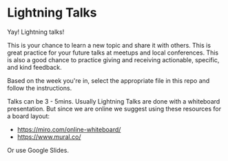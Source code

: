 # Lightning Talks

Yay! Lightning talks!

This is your chance to learn a new topic and share it with others. This is great practice for your future talks at meetups and local conferences. This is also a good chance to practice giving and receiving actionable, specific, and kind feedback.

Based on the week you're in, select the appropriate file in this repo and follow the instructions.

Talks can be 3 - 5mins. Usually Lightning Talks are done with a whiteboard presentation. But since we are online we suggest using these resources for a board layout:
- https://miro.com/online-whiteboard/
- https://www.mural.co/

Or use Google Slides.



